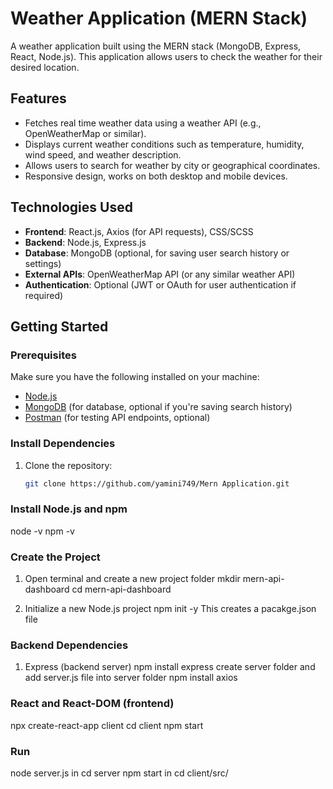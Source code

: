 # Weather Application (MERN Stack)

A weather application built using the MERN stack (MongoDB, Express, React, Node.js). This application allows users to check the weather for their desired location.

## Features
- Fetches real time weather data using a weather API (e.g., OpenWeatherMap or similar).
- Displays current weather conditions such as temperature, humidity, wind speed, and weather description.
- Allows users to search for weather by city or geographical coordinates.
- Responsive design, works on both desktop and mobile devices.

## Technologies Used
- **Frontend**: React.js, Axios (for API requests), CSS/SCSS
- **Backend**: Node.js, Express.js
- **Database**: MongoDB (optional, for saving user search history or settings)
- **External APIs**: OpenWeatherMap API (or any similar weather API)
- **Authentication**: Optional (JWT or OAuth for user authentication if required)

## Getting Started

### Prerequisites
Make sure you have the following installed on your machine:
- [Node.js](https://nodejs.org/)
- [MongoDB](https://www.mongodb.com/try/download/community) (for database, optional if you're saving search history)
- [Postman](https://www.postman.com/) (for testing API endpoints, optional)

### Install Dependencies

1. Clone the repository:
   ```bash
   git clone https://github.com/yamini749/Mern Application.git

### Install Node.js and npm
node -v
npm -v

### Create the Project
1. Open terminal and create a new project folder
mkdir mern-api-dashboard
cd mern-api-dashboard

2. Initialize a new Node.js project
npm init -y
This creates a pacakge.json file
### Backend Dependencies
1. Express (backend server)
npm install express
create server folder and add server.js file into server folder
npm install axios
### React and React-DOM (frontend)
npx create-react-app client
cd client
npm start

### Run
node server.js in cd server
npm start in cd client/src/




